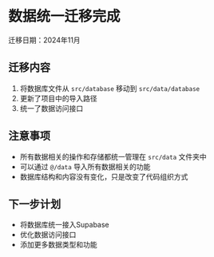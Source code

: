 # 数据统一迁移完成

迁移日期：2024年11月

## 迁移内容

1. 将数据库文件从 `src/database` 移动到 `src/data/database`
2. 更新了项目中的导入路径
3. 统一了数据访问接口

## 注意事项

- 所有数据相关的操作和存储都统一管理在 `src/data` 文件夹中
- 可以通过 `@/data` 导入所有数据相关的功能
- 数据库结构和内容没有变化，只是改变了代码组织方式

## 下一步计划

- 将数据库统一接入Supabase
- 优化数据访问接口
- 添加更多数据类型和功能
